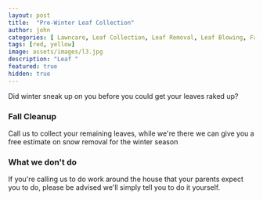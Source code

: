 ```yaml
---
layout: post
title:  "Pre-Winter Leaf Collection"
author: john
categories: [ Lawncare, Leaf Collection, Leaf Removal, Leaf Blowing, Fall Cleanup]
tags: [red, yellow]
image: assets/images/l3.jpg
description: "Leaf "
featured: true
hidden: true
---
```


Did winter sneak up on you before you could get your leaves raked up?

### Fall Cleanup
Call us to collect your remaining leaves, while we're there we can give you a free estimate on snow removal for the winter season


### What we don't do
If you're calling us to do work around the house that your parents expect you to do, please be advised we'll simply tell you to do it yourself.